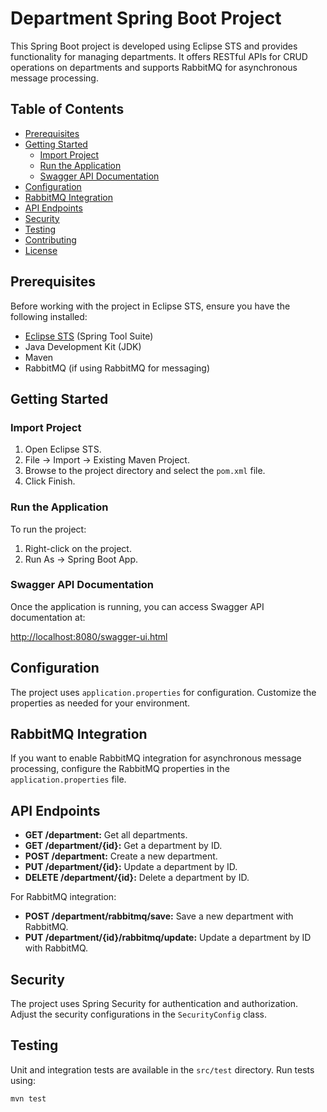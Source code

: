 # Department Spring Boot Project

This Spring Boot project is developed using Eclipse STS and provides functionality for managing departments. It offers RESTful APIs for CRUD operations on departments and supports RabbitMQ for asynchronous message processing.

## Table of Contents

- [Prerequisites](#prerequisites)
- [Getting Started](#getting-started)
  - [Import Project](#import-project)
  - [Run the Application](#run-the-application)
  - [Swagger API Documentation](#swagger-api-documentation)
- [Configuration](#configuration)
- [RabbitMQ Integration](#rabbitmq-integration)
- [API Endpoints](#api-endpoints)
- [Security](#security)
- [Testing](#testing)
- [Contributing](#contributing)
- [License](#license)

## Prerequisites

Before working with the project in Eclipse STS, ensure you have the following installed:

- [Eclipse STS](https://spring.io/tools) (Spring Tool Suite)
- Java Development Kit (JDK)
- Maven
- RabbitMQ (if using RabbitMQ for messaging)

## Getting Started

### Import Project

1. Open Eclipse STS.
2. File -> Import -> Existing Maven Project.
3. Browse to the project directory and select the `pom.xml` file.
4. Click Finish.

### Run the Application

To run the project:

1. Right-click on the project.
2. Run As -> Spring Boot App.

### Swagger API Documentation

Once the application is running, you can access Swagger API documentation at:

[http://localhost:8080/swagger-ui.html](http://localhost:8080/swagger-ui.html)

## Configuration

The project uses `application.properties` for configuration. Customize the properties as needed for your environment.

## RabbitMQ Integration

If you want to enable RabbitMQ integration for asynchronous message processing, configure the RabbitMQ properties in the `application.properties` file.

## API Endpoints

- **GET /department:** Get all departments.
- **GET /department/{id}:** Get a department by ID.
- **POST /department:** Create a new department.
- **PUT /department/{id}:** Update a department by ID.
- **DELETE /department/{id}:** Delete a department by ID.

For RabbitMQ integration:
- **POST /department/rabbitmq/save:** Save a new department with RabbitMQ.
- **PUT /department/{id}/rabbitmq/update:** Update a department by ID with RabbitMQ.

## Security

The project uses Spring Security for authentication and authorization. Adjust the security configurations in the `SecurityConfig` class.

## Testing

Unit and integration tests are available in the `src/test` directory. Run tests using:

```bash
mvn test
